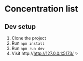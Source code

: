 # Concentration list

## Dev setup

1. Clone the project
4. Run `npm install`
5. Run `npm run dev`
6. Visit http://http://127.0.0.1:5173/ ✨
